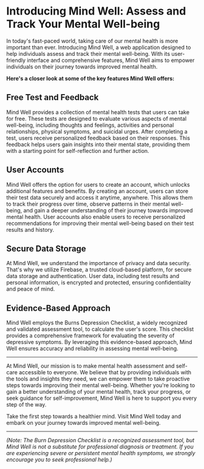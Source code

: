 # Introducing Mind Well: Assess and Track Your Mental Well-being

In today's fast-paced world, taking care of our mental health is more important than ever. Introducing Mind Well, a web application designed to help individuals assess and track their mental well-being. With its user-friendly interface and comprehensive features, Mind Well aims to empower individuals on their journey towards improved mental health.

**Here's a closer look at some of the key features Mind Well offers:**

## Free Test and Feedback

Mind Well provides a collection of mental health tests that users can take for free. These tests are designed to evaluate various aspects of mental well-being, including thoughts and feelings, activities and personal relationships, physical symptoms, and suicidal urges. After completing a test, users receive personalized feedback based on their responses. This feedback helps users gain insights into their mental state, providing them with a starting point for self-reflection and further action.

## User Accounts

Mind Well offers the option for users to create an account, which unlocks additional features and benefits. By creating an account, users can store their test data securely and access it anytime, anywhere. This allows them to track their progress over time, observe patterns in their mental well-being, and gain a deeper understanding of their journey towards improved mental health. User accounts also enable users to receive personalized recommendations for improving their mental well-being based on their test results and history.

## Secure Data Storage

At Mind Well, we understand the importance of privacy and data security. That's why we utilize Firebase, a trusted cloud-based platform, for secure data storage and authentication. User data, including test results and personal information, is encrypted and protected, ensuring confidentiality and peace of mind.

## Evidence-Based Approach

Mind Well employs the Burns Depression Checklist, a widely recognized and validated assessment tool, to calculate the user's score. This checklist provides a comprehensive framework for evaluating the severity of depressive symptoms. By leveraging this evidence-based approach, Mind Well ensures accuracy and reliability in assessing mental well-being.

---

At Mind Well, our mission is to make mental health assessment and self-care accessible to everyone. We believe that by providing individuals with the tools and insights they need, we can empower them to take proactive steps towards improving their mental well-being. Whether you're looking to gain a better understanding of your mental health, track your progress, or seek guidance for self-improvement, Mind Well is here to support you every step of the way.

Take the first step towards a healthier mind. Visit Mind Well today and embark on your journey towards improved mental well-being.

---

_(Note: The Burn Depression Checklist is a recognized assessment tool, but Mind Well is not a substitute for professional diagnosis or treatment. If you are experiencing severe or persistent mental health symptoms, we strongly encourage you to seek professional help.)_
